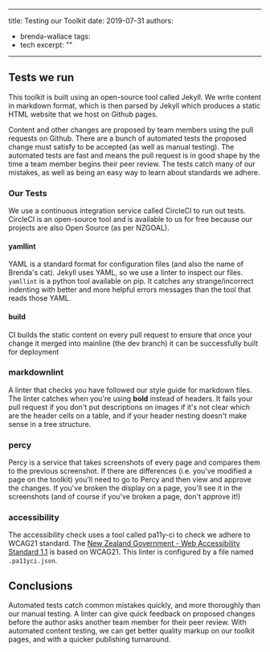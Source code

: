 
---
title: Testing our Toolkit
date: 2019-07-31
authors:
- brenda-wallace
tags:
- tech
excerpt: ""
---

## Tests we run

This toolkit is built using an open-source tool called Jekyll. We write content in markdown format, which is then parsed by Jekyll which produces a static HTML website that we host on Github pages.

Content and other changes are proposed by team members using the pull requests on Github. There are a bunch of automated tests the proposed change must satisfy to be accepted (as well as manual testing). The automated tests are fast and means the pull request is in good shape by the time a team member begins their peer review. The tests catch many of our mistakes, as well as being an easy way to learn about standards we adhere.

### Our Tests

We use a continuous integration service called CircleCI to run out tests. CircleCI is an open-source tool and is available to us for free because our projects are also Open Source (as per NZGOAL).

#### yamllint

YAML is a standard format for configuration files (and also the name of Brenda's cat). Jekyll uses YAML, so we use a linter to inspect our files. 
`yamllint` is a python tool available on pip. It catches any strange/incorrect indenting with better and more helpful errors messages than the tool that reads those YAML.

#### build

CI builds the static content on every pull request to ensure that once your change it merged into mainline (the dev branch) it can be successfully built for deployment

### markdownlint

A linter that checks you have followed our style guide for markdown files. The linter catches when you're using __bold__ instead of headers. It fails your pull request if you don't put descriptions on images if it's not clear which are the header cells on a table, and if your header nesting doesn't make sense in a tree structure.

### percy

Percy is a service that takes screenshots of every page and compares them to the previous screenshot. If there are differences (i.e. you've modified a page on the toolkit) you'll need to go to Percy and then view and approve the changes. If you've broken the display on a page, you'll see it in the screenshots (and of course if you've broken a page, don't approve it!)

### accessibility

The accessibility check uses a tool called pa11y-ci to check we adhere to WCAG21 standard. The [New Zealand Government - Web Accessibility Standard 1.1](https://www.digital.govt.nz/standards-and-guidance/nz-government-web-standards/web-accessibility-standard-1-1/) is based on WCAG21. This linter is configured by a file named `.pa11yci.json`.

## Conclusions

Automated tests catch common mistakes quickly, and more thoroughly than our manual testing. A linter can give quick feedback on proposed changes before the author asks another team member for their peer review. With automated content testing, we can get better quality markup on our toolkit pages, and with a quicker publishing turnaround.

